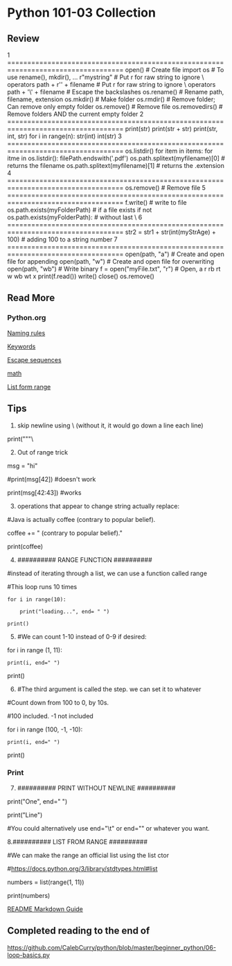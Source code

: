 # Python 101-03 Collection

## Review
1 ===================================================================================
open()                                  # Create file
import os                               # To use rename(), mkdir(), ...
r"mystring"                             # Put r for raw string to ignore \ operators
path + r'\' + filename                  # Put r for raw string to ignore \ operators
path + '\\' + filename                  # Escape the backslashes
os.rename()                             # Rename path, filename, extension
os.mkdir()                              # Make folder
os.rmdir()                              # Remove folder; Can remove only empty folder
os.remove()                             # Remove file
os.removedirs()                         # Remove folders AND the current empty folder 
2 ===================================================================================
print(str)
print(str + str)
print(str, int, str)
for i in range(n):
str(int)
int(str)
3 ===================================================================================
os.listdir()
for item in items:
for itme in os.listdir():
filePath.endswith('.pdf')
os.path.splitext(myfilename)[0]         # returns the filename
os.path.splitext(myfilename)[1]         # returns the .extension
4 ===================================================================================
os.remove()                             # Remove file
5 ===================================================================================
f.write()                               # write to file
os.path.exists(myFolderPath)            # if a file exists
if not os.path.exists(myFolderPath):    # without last \\
6 ===================================================================================
str2 = str1 + str(int(myStrAge) + 100)  # adding 100 to a string number
7 ===================================================================================
open(path, "a")                         # Create and open file for appending
open(path, "w")                         # Create and open file for overwriting 
open(path, "wb")                        # Write binary 
f = open("myFile.txt", "r")             # Open, a r rb rt w wb wt x
print(f.read())
write()
close()
os.remove()


## Read More
### Python.org

[Naming rules](https://www.python.org/dev/peps/pep-0008/#function-and-variable-names "Naming Rules")

[Keywords](https://docs.python.org/3/reference/lexical_analysis.html#keywords)

[Escape sequences](https://docs.python.org/2.0/ref/strings.html)

[math](https://docs.python.org/3/library/math.html)

[List form range](https://docs.python.org/3/library/stdtypes.html#list)


## Tips
1. skip newline using \ (without it, it would go down a line each line)

print("""\

2. Out of range trick

msg = "hi"

#print(msg[42]) #doesn't work

print(msg[42:43]) #works 


3. operations that appear to change string actually replace:

#Java is actually coffee (contrary to popular belief).

coffee += " (contrary to popular belief)."

print(coffee)


4. ########## RANGE FUNCTION ##########

#instead of iterating through a list, we can use a function called range

#This loop runs 10 times

    for i in range(10):

        print("loading...", end= " ")

    print()


5. #We can count 1-10 instead of 0-9 if desired:

for i in range (1, 11):

    print(i, end=" ")

print()


6. #The third argument is called the step. we can set it to whatever

#Count down from 100 to 0, by 10s.

#100 included. -1 not included

for i in range (100, -1, -10):

    print(i, end=" ")

print()


### Print
7. ########## PRINT WITHOUT NEWLINE ##########

print("One", end=" ")

print("Line")

#You could alternatively use end="\t" or end="" or whatever you want.


8.########## LIST FROM RANGE ##########

#We can make the range an official list using the list ctor

#https://docs.python.org/3/library/stdtypes.html#list

numbers = list(range(1, 11))

print(numbers)




[README Markdown Guide](https://github.com/adam-p/markdown-here/wiki/Markdown-Cheatsheet)

## Completed reading to the end of 
https://github.com/CalebCurry/python/blob/master/beginner_python/06-loop-basics.py

